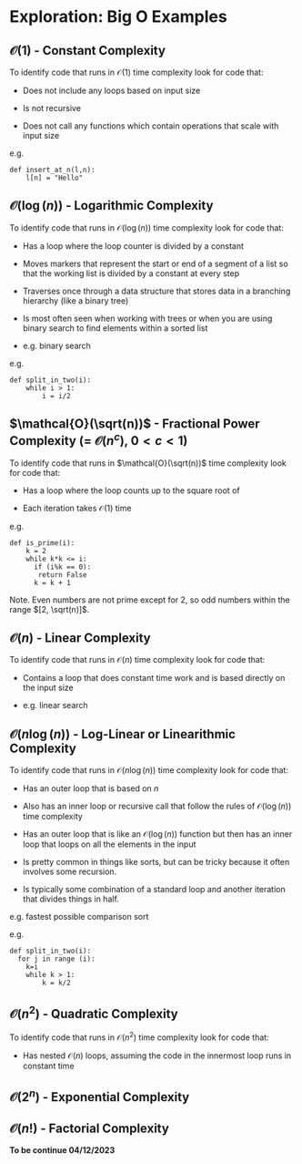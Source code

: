 # Exploration: Big O Examples

## $\mathcal{O}(1)$ - Constant Complexity

To identify code that runs in $\mathcal{O}(1)$ time complexity look for code that:

- Does not include any loops based on input size

- Is not recursive

- Does not call any functions which contain operations that scale with input size

e.g.

```{}
def insert_at_n(l,n):
    l[n] = "Hello"
```

## $\mathcal{O}(\log(n))$ - Logarithmic Complexity

To identify code that runs in $\mathcal{O}(\log(n))$ time complexity look for code that:

- Has a loop where the loop counter is divided by a constant

- Moves markers that represent the start or end of a segment of a list so that the working list is divided by a constant at every step

- Traverses once through a data structure that stores data in a branching hierarchy (like a binary tree)

- Is most often seen when working with trees or when you are using binary search to find elements within a sorted list

- e.g. binary search

e.g. 

```{}
def split_in_two(i):
    while i > 1:
        i = i/2
```

## $\mathcal{O}(\sqrt(n))$ - Fractional Power Complexity (= $\mathcal{O}(n^c)$, $0 < c < 1$)

To identify code that runs in $\mathcal{O}(\sqrt(n))$ time complexity look for code that:

- Has a loop where the loop counts up to the square root of 

- Each iteration takes $\mathcal{O}(1)$ time 

e.g. 

```{}
def is_prime(i):
    k = 2
    while k*k <= i:
      if (i%k == 0):
       return False
      k = k + 1
```

Note. Even numbers are not prime except for 2, so odd numbers within the range $[2, \sqrt(n)]$. 

## $\mathcal{O}(n)$ - Linear Complexity

To identify code that runs in $\mathcal{O}(n)$ time complexity look for code that:

- Contains a loop that does constant time work and is based directly on the input size

- e.g. linear search 


## $\mathcal{O}(n \log(n))$ - Log-Linear or Linearithmic Complexity

To identify code that runs in $\mathcal{O}(n \log(n))$ time complexity look for code that:

- Has an outer loop that is based on $n$

- Also has an inner loop or recursive call that follow the rules of $\mathcal{O}(\log(n))$ time complexity

- Has an outer loop that is like an $\mathcal{O}(\log(n))$ function but then has an inner loop that loops on all the elements in the input

- Is pretty common in things like sorts, but can be tricky because it often involves some recursion. 

- Is typically some combination of a standard loop and another iteration that divides things in half.

e.g. fastest possible comparison sort 

e.g. 

```{}
def split_in_two(i):
  for j in range (i):
    k=i
    while k > 1:
        k = k/2
```


## $\mathcal{O}(n^2)$ - Quadratic Complexity

To identify code that runs in $\mathcal{O}(n^2)$ time complexity look for code that: 

- Has nested $\mathcal{O}(n)$ loops, assuming the code in the innermost loop runs in constant time


## $\mathcal{O}(2^n)$ - Exponential Complexity

## $\mathcal{O}(n!)$ - Factorial Complexity




**To be continue 04/12/2023** 

